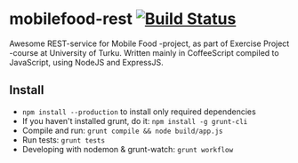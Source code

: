 # mobilefood-rest [![Build Status](https://travis-ci.org/aatkin/mobilefood-rest.png)](https://travis-ci.org/aatkin/mobilefood-rest)

Awesome REST-service for Mobile Food -project, as part of Exercise Project -course at University of Turku. Written mainly in CoffeeScript compiled to JavaScript, using NodeJS and ExpressJS.

Install
-------
* `npm install --production` to install only required dependencies
* If you haven't installed grunt, do it: `npm install -g grunt-cli`
* Compile and run: `grunt compile && node build/app.js`
* Run tests: `grunt tests`
* Developing with nodemon & grunt-watch: `grunt workflow`